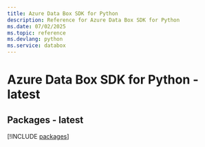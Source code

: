 ```yaml
---
title: Azure Data Box SDK for Python
description: Reference for Azure Data Box SDK for Python
ms.date: 07/02/2025
ms.topic: reference
ms.devlang: python
ms.service: databox
---
```

# Azure Data Box SDK for Python - latest
## Packages - latest
[!INCLUDE [packages](data-box-index.md)]